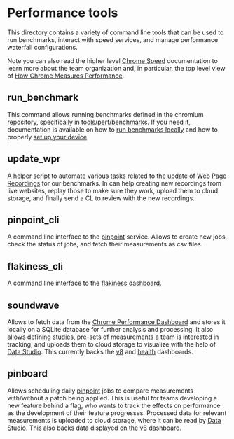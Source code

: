 <!-- Copyright 2019 The Chromium Authors. All rights reserved.
     Use of this source code is governed by a BSD-style license that can be
     found in the LICENSE file.
-->

# Performance tools

This directory contains a variety of command line tools that can be used to run
benchmarks, interact with speed services, and manage performance waterfall
configurations.

Note you can also read the higher level [Chrome Speed][speed] documentation to
learn more about the team organization and, in particular, the top level view
of [How Chrome Measures Performance][chrome_perf_how].

[speed]: /docs/speed/README.md
[chrome_perf_how]: /docs/speed/how_does_chrome_measure_performance.md

## run_benchmark

This command allows running benchmarks defined in the chromium repository,
specifically in [tools/perf/benchmarks][benchmarks_dir]. If you need it,
documentation is available on how to [run benchmarks locally][run_locally]
and how to properly [set up your device][device_setup].

[benchmarks_dir]: https://cs.chromium.org/chromium/src/tools/perf/benchmarks/
[run_locally]: https://chromium.googlesource.com/catapult.git/+/HEAD/telemetry/docs/run_benchmarks_locally.md
[device_setup]: /docs/speed/benchmark/telemetry_device_setup.md

## update_wpr

A helper script to automate various tasks related to the update of
[Web Page Recordings][wpr] for our benchmarks. In can help creating new
recordings from live websites, replay those to make sure they
work, upload them to cloud storage, and finally send a CL to review with the
new recordings.

[wpr]: https://github.com/catapult-project/catapult/tree/master/web_page_replay_go

## pinpoint_cli

A command line interface to the [pinpoint][] service. Allows to create new
jobs, check the status of jobs, and fetch their measurements as csv files.

[pinpoint]: https://pinpoint-dot-chromeperf.appspot.com

## flakiness_cli

A command line interface to the [flakiness dashboard][].

[flakiness dashboard]: https://test-results.appspot.com/dashboards/flakiness_dashboard.html

## soundwave

Allows to fetch data from the [Chrome Performance Dashboard][chromeperf] and
stores it locally on a SQLite database for further analysis and processing.
It also allows defining [studies][], pre-sets of measurements a team is
interested in tracking, and uploads them to cloud storage to visualize with the
help of [Data Studio][]. This currently backs the [v8][v8_dashboard] and
[health][health_dashboard] dashboards.

[chromeperf]: https://chromeperf.appspot.com/
[studies]: https://cs.chromium.org/chromium/src/tools/perf/cli_tools/soundwave/studies/
[Data Studio]: https://datastudio.google.com/
[v8_dashboard]: https://datastudio.google.com/s/iNcXppkP3DI
[health_dashboard]: https://datastudio.google.com/s/jUXfKZXXfT8

## pinboard

Allows scheduling daily [pinpoint][] jobs to compare measurements with/without
a patch being applied. This is useful for teams developing a new feature behind
a flag, who wants to track the effects on performance as the development of
their feature progresses. Processed data for relevant measurements is uploaded
to cloud storage, where it can be read by [Data Studio][].
This also backs data displayed on the [v8][v8_dashboard] dashboard.
